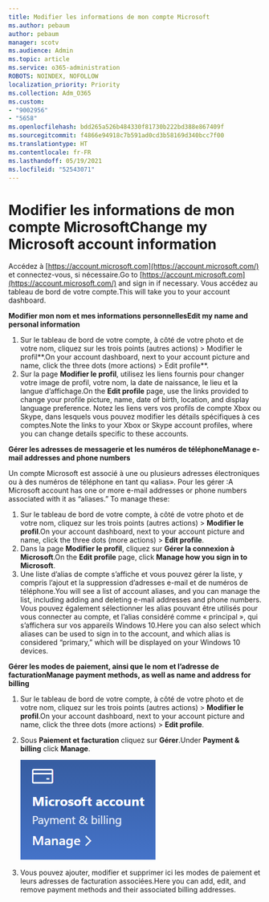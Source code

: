 ```yaml
---
title: Modifier les informations de mon compte Microsoft
ms.author: pebaum
author: pebaum
manager: scotv
ms.audience: Admin
ms.topic: article
ms.service: o365-administration
ROBOTS: NOINDEX, NOFOLLOW
localization_priority: Priority
ms.collection: Adm_O365
ms.custom:
- "9002956"
- "5658"
ms.openlocfilehash: bdd265a526b484330f81730b222bd388e867409f
ms.sourcegitcommit: f4866e94918c7b591ad0cd3b58169d340bcc7f00
ms.translationtype: HT
ms.contentlocale: fr-FR
ms.lasthandoff: 05/19/2021
ms.locfileid: "52543071"
---
```

# <a name="change-my-microsoft-account-information"></a><span data-ttu-id="6f3dc-102">Modifier les informations de mon compte Microsoft</span><span class="sxs-lookup"><span data-stu-id="6f3dc-102">Change my Microsoft account information</span></span>

<span data-ttu-id="6f3dc-103">Accédez à [https://account.microsoft.com](https://account.microsoft.com/) et connectez-vous, si nécessaire.</span><span class="sxs-lookup"><span data-stu-id="6f3dc-103">Go to [https://account.microsoft.com](https://account.microsoft.com/) and sign in if necessary.</span></span> <span data-ttu-id="6f3dc-104">Vous accédez au tableau de bord de votre compte.</span><span class="sxs-lookup"><span data-stu-id="6f3dc-104">This will take you to your account dashboard.</span></span>  

<span data-ttu-id="6f3dc-105">**Modifier mon nom et mes informations personnelles**</span><span class="sxs-lookup"><span data-stu-id="6f3dc-105">**Edit my name and personal information**</span></span>

1. <span data-ttu-id="6f3dc-106">Sur le tableau de bord de votre compte, à côté de votre photo et de votre nom, cliquez sur les trois points (autres actions) > Modifier le profil\*\*.</span><span class="sxs-lookup"><span data-stu-id="6f3dc-106">On your account dashboard, next to your account picture and name, click the three dots (more actions) > Edit profile\*\*.</span></span>
2. <span data-ttu-id="6f3dc-107">Sur la page **Modifier le profil**, utilisez les liens fournis pour changer votre image de profil, votre nom, la date de naissance, le lieu et la langue d’affichage.</span><span class="sxs-lookup"><span data-stu-id="6f3dc-107">On the **Edit profile** page, use the links provided to change your profile picture, name, date of birth, location, and display language preference.</span></span> <span data-ttu-id="6f3dc-108">Notez les liens vers vos profils de compte Xbox ou Skype, dans lesquels vous pouvez modifier les détails spécifiques à ces comptes.</span><span class="sxs-lookup"><span data-stu-id="6f3dc-108">Note the links to your Xbox or Skype account profiles, where you can change details specific to these accounts.</span></span>

<span data-ttu-id="6f3dc-109">**Gérer les adresses de messagerie et les numéros de téléphone**</span><span class="sxs-lookup"><span data-stu-id="6f3dc-109">**Manage e-mail addresses and phone numbers**</span></span>

<span data-ttu-id="6f3dc-p103">Un compte Microsoft est associé à une ou plusieurs adresses électroniques ou à des numéros de téléphone en tant qu «alias». Pour les gérer :</span><span class="sxs-lookup"><span data-stu-id="6f3dc-p103">A Microsoft account has one or more e-mail addresses or phone numbers associated with it as “aliases.” To manage these:</span></span>

1. <span data-ttu-id="6f3dc-112">Sur le tableau de bord de votre compte, à côté de votre photo et de votre nom, cliquez sur les trois points (autres actions) > **Modifier le profil**.</span><span class="sxs-lookup"><span data-stu-id="6f3dc-112">On your account dashboard, next to your account picture and name, click the three dots (more actions) > **Edit profile**.</span></span>
2. <span data-ttu-id="6f3dc-113">Dans la page **Modifier le profil**, cliquez sur **Gérer la connexion à Microsoft**.</span><span class="sxs-lookup"><span data-stu-id="6f3dc-113">On the **Edit profile** page, click **Manage how you sign in to Microsoft**.</span></span> 
3. <span data-ttu-id="6f3dc-114">Une liste d’alias de compte s’affiche et vous pouvez gérer la liste, y compris l’ajout et la suppression d’adresses e-mail et de numéros de téléphone.</span><span class="sxs-lookup"><span data-stu-id="6f3dc-114">You will see a list of account aliases, and you can manage the list, including adding and deleting e-mail addresses and phone numbers.</span></span> <span data-ttu-id="6f3dc-115">Vous pouvez également sélectionner les alias pouvant être utilisés pour vous connecter au compte, et l’alias considéré comme « principal », qui s’affichera sur vos appareils Windows 10.</span><span class="sxs-lookup"><span data-stu-id="6f3dc-115">Here you can also select which aliases can be used to sign in to the account, and which alias is considered “primary,” which will be displayed on your Windows 10 devices.</span></span>

<span data-ttu-id="6f3dc-116">**Gérer les modes de paiement, ainsi que le nom et l’adresse de facturation**</span><span class="sxs-lookup"><span data-stu-id="6f3dc-116">**Manage payment methods, as well as name and address for billing**</span></span> 

1. <span data-ttu-id="6f3dc-117">Sur le tableau de bord de votre compte, à côté de votre photo et de votre nom, cliquez sur les trois points (autres actions) > **Modifier le profil**.</span><span class="sxs-lookup"><span data-stu-id="6f3dc-117">On your account dashboard, next to your account picture and name, click the three dots (more actions) > **Edit profile**.</span></span>
2. <span data-ttu-id="6f3dc-118">Sous **Paiement et facturation** cliquez sur **Gérer**.</span><span class="sxs-lookup"><span data-stu-id="6f3dc-118">Under **Payment & billing** click **Manage**.</span></span>

    ![Gérer le paiement et la facturation](media/manage-account.png)

3. <span data-ttu-id="6f3dc-120">Vous pouvez ajouter, modifier et supprimer ici les modes de paiement et leurs adresses de facturation associées.</span><span class="sxs-lookup"><span data-stu-id="6f3dc-120">Here you can add, edit, and remove payment methods and their associated billing addresses.</span></span> 
